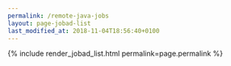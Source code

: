 ```yaml
---
permalink: /remote-java-jobs
layout: page-jobad-list
last_modified_at: 2018-11-04T18:56:40+0100
---
```

{% include render_jobad_list.html permalink=page.permalink %}
